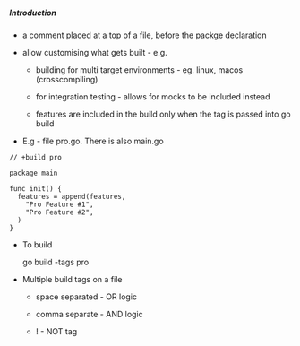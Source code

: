 ##### Introduction

- a comment placed at a top of a file, before the packge declaration

- allow customising what gets built - e.g.
  
  - building for multi target environments - eg. linux, macos (crosscompiling)
  
  - for integration testing - allows for mocks to be included instead
  
  - features are included in the build only when the tag is passed into go build

- E.g - file pro.go. There is also main.go

```
// +build pro

package main

func init() {
  features = append(features,
    "Pro Feature #1",
    "Pro Feature #2",
  )
}
```

- To build 
  
  go build -tags pro

- Multiple build tags on  a file 
  
  - space separated - OR logic
  
  - comma separate - AND logic
  
  - ! - NOT tag
  
  


